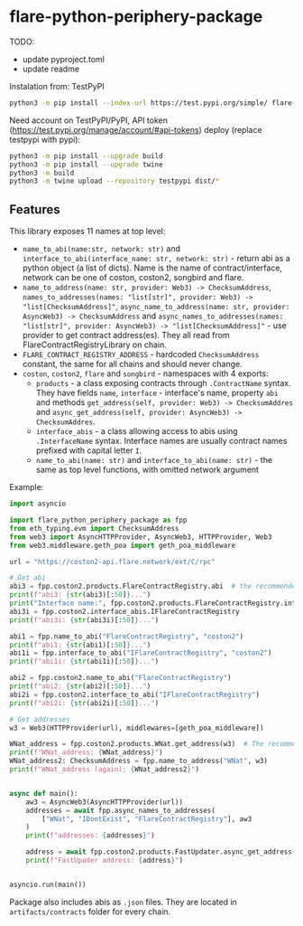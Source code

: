 # flare-python-periphery-package
TODO:
* update pyproject.toml
* update readme

Instalation from: TestPyPI
```bash
python3 -m pip install --index-url https://test.pypi.org/simple/ flare-python-periphery-package --extra-index-url https://pypi.org/simple poirot
```

Need account on TestPyPI/PyPI, API token (https://test.pypi.org/manage/account/#api-tokens)
deploy (replace testpypi with pypi):
```bash
python3 -m pip install --upgrade build
python3 -m pip install --upgrade twine
python3 -m build
python3 -m twine upload --repository testpypi dist/*
```

## Features
This library exposes 11 names at top level:
 * `name_to_abi(name:str, network: str)` and `interface_to_abi(interface_name: str, network: str)` - 
 return abi as a python object (a list of dicts).
    Name is the name of contract/interface, network can be one of coston, coston2, songbird and flare. 
 * `name_to_address(name: str, provider: Web3) -> ChecksumAddress`, `names_to_addresses(names: "list[str]", provider: Web3) -> "list[ChecksumAddress]"`,
  `async_name_to_address(name: str, provider: AsyncWeb3) -> ChecksumAddress` and 
  `async_names_to_addresses(names: "list[str]", provider: AsyncWeb3) -> "list[ChecksumAddress]"` - 
  use provider to get contract address(es). They all read from FlareContractRegistryLibrary on chain.
 * `FLARE_CONTRACT_REGISTRY_ADDRESS` - hardcoded `ChecksumAddress` constant, the same for all chains and should never change.
 * `coston`, `coston2`, `flare` and `songbird` - namespaces with 4 exports:
    - `products` - a class exposing contracts through `.ContractName` syntax. They have fields
    `name`, `interface` - interface's name, property `abi` and methods `get_address(self, provider: Web3) -> ChecksumAddres` and `async_get_address(self, provider: AsyncWeb3) -> ChecksumAddres`.
    - `interface_abis` - a class allowing access to abis using `.InterfaceName` syntax. Interface names are
    usually contract names prefixed with capital letter `I`.
    - `name_to_abi(name: str)` and `interface_to_abi(name: str)` - the same as top level functions, with omitted network argument

Example:
```py
import asyncio

import flare_python_periphery_package as fpp
from eth_typing.evm import ChecksumAddress
from web3 import AsyncHTTPProvider, AsyncWeb3, HTTPProvider, Web3
from web3.middleware.geth_poa import geth_poa_middleware

url = "https://coston2-api.flare.network/ext/C/rpc"

# Get abi
abi3 = fpp.coston2.products.FlareContractRegistry.abi  # the recommended way
print(f"abi3: {str(abi3)[:50]}...")
print("Interface name:", fpp.coston2.products.FlareContractRegistry.interface)
abi3i = fpp.coston2.interface_abis.IFlareContractRegistry
print(f"abi3i: {str(abi3i)[:50]}...")

abi1 = fpp.name_to_abi("FlareContractRegistry", "coston2")
print(f"abi1: {str(abi1)[:50]}...")
abi1i = fpp.interface_to_abi("IFlareContractRegistry", "coston2")
print(f"abi1i: {str(abi1i)[:50]}...")

abi2 = fpp.coston2.name_to_abi("FlareContractRegistry")
print(f"abi2: {str(abi2)[:50]}...")
abi2i = fpp.coston2.interface_to_abi("IFlareContractRegistry")
print(f"abi2i: {str(abi2i)[:50]}...")

# Get addresses
w3 = Web3(HTTPProvider(url), middlewares=[geth_poa_middleware])

WNat_address = fpp.coston2.products.WNat.get_address(w3)  # The recommended way
print(f"WNat_address: {WNat_address}")
WNat_address2: ChecksumAddress = fpp.name_to_address("WNat", w3)
print(f"WNat_address (again): {WNat_address2}")


async def main():
    aw3 = AsyncWeb3(AsyncHTTPProvider(url))
    addresses = await fpp.async_names_to_addresses(
        ["WNat", "IDontExist", "FlareContractRegistry"], aw3
    )
    print(f"addresses: {addresses}")

    address = await fpp.coston2.products.FastUpdater.async_get_address(aw3)
    print(f"FastUpader address: {address}")


asyncio.run(main())
```


Package also includes abis as `.json` files. They are located in `artifacts/contracts`
folder for every chain.
